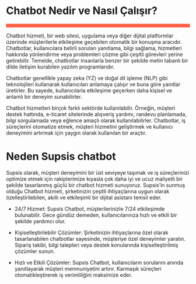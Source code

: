 # Chatbot Nedir  ve Nasıl Çalışır?
<div style="border-bottom: 10px solid #fe6244; padding: 0px;">
</div>

Chatbot hizmeti, bir web sitesi, uygulama veya diğer dijital platformlar üzerinde müşterilerle etkileşime geçebilen
otomatik bir konuşma aracıdır. Chatbotlar, kullanıcılara belirli soruları yanıtlama, bilgi sağlama, hizmetleri hakkında
yönlendirme veya problemleri çözme gibi çeşitli görevleri yerine getirebilir. Temelde, chatbotlar insanlarla benzer bir
şekilde metin tabanlı bir dilde iletişim kurabilen yazılım programlarıdır.

Chatbotlar genellikle yapay zeka (YZ) ve doğal dil işleme (NLP) gibi teknolojileri kullanarak kullanıcıları anlamaya
çalışır ve buna göre yanıtlar üretirler. Bu sayede, kullanıcılarla etkileşime geçerken daha kişisel ve anlamlı bir
deneyim sunabilirler.

Chatbot hizmetleri birçok farklı sektörde kullanılabilir. Örneğin, müşteri destek hattında, e-ticaret sitelerinde
alışveriş yardımı, randevu planlamada, bilgi sorgulamada veya eğlence amaçlı olarak kullanılabilirler. Chatbotlar, iş
süreçlerini otomatize etmek, müşteri hizmetini geliştirmek ve kullanıcı deneyimini artırmak için yaygın olarak
kullanılan bir araçtır.

# Neden Supsis chatbot

Supsis olarak, müşteri deneyimini bir üst seviyeye taşımak ve iş süreçlerinizi optimize etmek için rakiplerimize kıyasla
çok daha iyi ve ucuz maliyetli bir şekilde tasarlanmış güçlü bir chatbot hizmeti sunuyoruz. Supsis’in sunmuş olduğu
Chatbot hizmeti, şirketinizin çeşitli ihtiyaçlarına uygun olarak özelleştirilebilen, akıllı ve etkileşimli bir dijital
asistanı temsil eder.

- 24/7 Hizmet: Supsis Chatbot, müşterilerinizle 7/24 etkileşimde bulunabilir. Gece gündüz demeden, kullanıcılarınıza
  hızlı ve etkili bir şekilde yardımcı olur.


- Kişiselleştirilebilir Çözümler: Şirketinizin ihtiyaçlarına özel olarak tasarlanabilen chatbotlar sayesinde, müşteriye
  özel deneyimler yaratın. Sipariş takibi, bilgi talepleri veya destek konularında kişiselleştirilmiş çözümler sunun.


- Hızlı ve Etkili Çözümler: Supsis Chatbot, kullanıcıların sorularını anında yanıtlayarak müşteri memnuniyetini artırır.
  Karmaşık süreçleri otomatikleştirerek iş verimliliğini maksimize eder.
